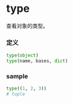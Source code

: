 # type
查看对象的类型。

### 定义
```python
type(object)
type(name, bases, dict)
```


### sample
```python
type((1, 2, 3))
# tuple
```


